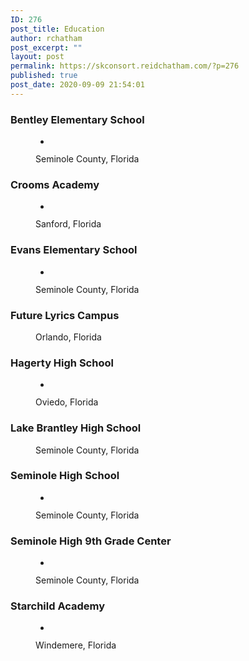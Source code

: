 ```yaml
---
ID: 276
post_title: Education
author: rchatham
post_excerpt: ""
layout: post
permalink: https://skconsort.reidchatham.com/?p=276
published: true
post_date: 2020-09-09 21:54:01
---
```

<!-- wp:heading {"level":3} -->
<h3>Bentley Elementary School</h3>
<!-- /wp:heading -->

<!-- wp:gallery {"ids":[278]} -->
<figure class="wp-block-gallery columns-1 is-cropped"><ul class="blocks-gallery-grid"><li class="blocks-gallery-item"><figure><img src="https://skconsort.reidchatham.com/wp-content/uploads/2020/09/Bentley-Elementary-School-Seminole-County-Florida-1-1024x616.jpg" alt="" data-id="278" data-full-url="https://skconsort.reidchatham.com/wp-content/uploads/2020/09/Bentley-Elementary-School-Seminole-County-Florida-1.jpg" data-link="https://skconsort.reidchatham.com/?attachment_id=278" class="wp-image-278"/></figure></li></ul><figcaption class="blocks-gallery-caption">Seminole County, Florida</figcaption></figure>
<!-- /wp:gallery -->

<!-- wp:heading {"level":3} -->
<h3>Crooms Academy</h3>
<!-- /wp:heading -->

<!-- wp:gallery {"ids":[279]} -->
<figure class="wp-block-gallery columns-1 is-cropped"><ul class="blocks-gallery-grid"><li class="blocks-gallery-item"><figure><img src="https://skconsort.reidchatham.com/wp-content/uploads/2020/09/Crooms-Academy-Sanford-Florida-1024x538.jpg" alt="" data-id="279" data-full-url="https://skconsort.reidchatham.com/wp-content/uploads/2020/09/Crooms-Academy-Sanford-Florida.jpg" data-link="https://skconsort.reidchatham.com/?attachment_id=279" class="wp-image-279"/></figure></li></ul><figcaption class="blocks-gallery-caption">Sanford, Florida</figcaption></figure>
<!-- /wp:gallery -->

<!-- wp:heading {"level":3} -->
<h3>Evans Elementary School</h3>
<!-- /wp:heading -->

<!-- wp:gallery {"ids":[281]} -->
<figure class="wp-block-gallery columns-1 is-cropped"><ul class="blocks-gallery-grid"><li class="blocks-gallery-item"><figure><img src="https://skconsort.reidchatham.com/wp-content/uploads/2020/09/Evans-Elementary-School-Seminole-County-Florida-1-1024x801.jpg" alt="" data-id="281" data-full-url="https://skconsort.reidchatham.com/wp-content/uploads/2020/09/Evans-Elementary-School-Seminole-County-Florida-1.jpg" data-link="https://skconsort.reidchatham.com/?attachment_id=281" class="wp-image-281"/></figure></li></ul><figcaption class="blocks-gallery-caption">Seminole County, Florida</figcaption></figure>
<!-- /wp:gallery -->

<!-- wp:heading {"level":3} -->
<h3>Future Lyrics Campus</h3>
<!-- /wp:heading -->

<!-- wp:image {"id":361,"sizeSlug":"large"} -->
<figure class="wp-block-image size-large"><img src="https://skconsort.reidchatham.com/wp-content/uploads/2020/09/Future-Lyrics-Campus-Orlando-Florida-1-1024x576.jpg" alt="" class="wp-image-361"/><figcaption>Orlando, Florida</figcaption></figure>
<!-- /wp:image -->

<!-- wp:heading {"level":3} -->
<h3>Hagerty High School</h3>
<!-- /wp:heading -->

<!-- wp:gallery {"ids":[282]} -->
<figure class="wp-block-gallery columns-1 is-cropped"><ul class="blocks-gallery-grid"><li class="blocks-gallery-item"><figure><img src="https://skconsort.reidchatham.com/wp-content/uploads/2020/09/Hagerty-high-school-oviedo-Florida-1024x616.jpg" alt="" data-id="282" data-full-url="https://skconsort.reidchatham.com/wp-content/uploads/2020/09/Hagerty-high-school-oviedo-Florida.jpg" data-link="https://skconsort.reidchatham.com/?attachment_id=282" class="wp-image-282"/></figure></li></ul><figcaption class="blocks-gallery-caption">Oviedo, Florida</figcaption></figure>
<!-- /wp:gallery -->

<!-- wp:heading {"level":3} -->
<h3>Lake Brantley High School</h3>
<!-- /wp:heading -->

<!-- wp:image {"id":362,"sizeSlug":"large"} -->
<figure class="wp-block-image size-large"><img src="https://skconsort.reidchatham.com/wp-content/uploads/2020/09/Lake-Brantley-High-School-Class-Room-and-Cafeteria-Buildings-1024x511.jpg" alt="" class="wp-image-362"/><figcaption>Seminole County, Florida</figcaption></figure>
<!-- /wp:image -->

<!-- wp:heading {"level":3} -->
<h3>Seminole High School</h3>
<!-- /wp:heading -->

<!-- wp:gallery {"ids":[283]} -->
<figure class="wp-block-gallery columns-1 is-cropped"><ul class="blocks-gallery-grid"><li class="blocks-gallery-item"><figure><img src="https://skconsort.reidchatham.com/wp-content/uploads/2020/09/Seminole-high-school-Seminole-County-Florid-1024x616.jpg" alt="" data-id="283" data-full-url="https://skconsort.reidchatham.com/wp-content/uploads/2020/09/Seminole-high-school-Seminole-County-Florid.jpg" data-link="https://skconsort.reidchatham.com/?attachment_id=283" class="wp-image-283"/></figure></li></ul><figcaption class="blocks-gallery-caption">Seminole County, Florida</figcaption></figure>
<!-- /wp:gallery -->

<!-- wp:heading {"level":3} -->
<h3>Seminole High 9th Grade Center</h3>
<!-- /wp:heading -->

<!-- wp:gallery {"ids":[284]} -->
<figure class="wp-block-gallery columns-1 is-cropped"><ul class="blocks-gallery-grid"><li class="blocks-gallery-item"><figure><img src="https://skconsort.reidchatham.com/wp-content/uploads/2020/09/Seminole-high-ninth-grade-center-Seminole-County-Florida-1024x506.jpg" alt="" data-id="284" data-full-url="https://skconsort.reidchatham.com/wp-content/uploads/2020/09/Seminole-high-ninth-grade-center-Seminole-County-Florida.jpg" data-link="https://skconsort.reidchatham.com/?attachment_id=284" class="wp-image-284"/></figure></li></ul><figcaption class="blocks-gallery-caption">Seminole County, Florida</figcaption></figure>
<!-- /wp:gallery -->

<!-- wp:heading {"level":3} -->
<h3>Starchild Academy</h3>
<!-- /wp:heading -->

<!-- wp:gallery {"ids":[285]} -->
<figure class="wp-block-gallery columns-1 is-cropped"><ul class="blocks-gallery-grid"><li class="blocks-gallery-item"><figure><img src="https://skconsort.reidchatham.com/wp-content/uploads/2020/09/Starchild-Academy-Windemere-Florida-1024x586.jpg" alt="" data-id="285" data-full-url="https://skconsort.reidchatham.com/wp-content/uploads/2020/09/Starchild-Academy-Windemere-Florida.jpg" data-link="https://skconsort.reidchatham.com/?attachment_id=285" class="wp-image-285"/></figure></li></ul><figcaption class="blocks-gallery-caption">Windemere, Florida</figcaption></figure>
<!-- /wp:gallery -->